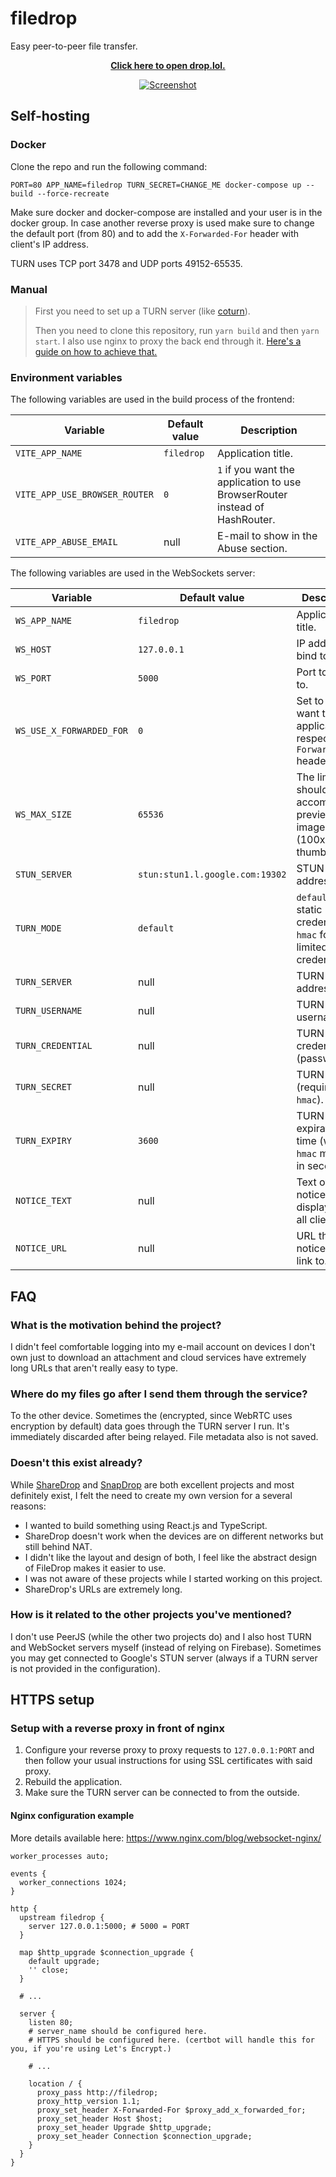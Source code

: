 # filedrop

Easy peer-to-peer file transfer.

<p align="center">
    <a href="https://drop.lol/">
        <strong>Click here to open drop.lol.</strong>
    </a>
</p>

<p align="center">
    <a href="https://drop.lol/">
        <img src="https://raw.githubusercontent.com/mat-sz/filedrop/master/filedrop.gif" alt="Screenshot">
    </a>
</p>

## Self-hosting

### Docker

Clone the repo and run the following command:

```
PORT=80 APP_NAME=filedrop TURN_SECRET=CHANGE_ME docker-compose up --build --force-recreate
```

Make sure docker and docker-compose are installed and your user is in the docker group. In case another reverse proxy is used make sure to change the default port (from 80) and to add the `X-Forwarded-For` header with client's IP address.

TURN uses TCP port 3478 and UDP ports 49152-65535.

### Manual

> First you need to set up a TURN server (like [coturn](https://github.com/coturn/coturn)).
>
> Then you need to clone this repository, run `yarn build` and then `yarn start`. I also use nginx to proxy the back end through it. [Here's a guide on how to achieve that.](https://www.nginx.com/blog/websocket-nginx/)

### Environment variables

The following variables are used in the build process of the frontend:

| Variable                      | Default value | Description                                                                 |
| ----------------------------- | ------------- | --------------------------------------------------------------------------- |
| `VITE_APP_NAME`               | `filedrop`    | Application title.                                                          |
| `VITE_APP_USE_BROWSER_ROUTER` | `0`           | `1` if you want the application to use BrowserRouter instead of HashRouter. |
| `VITE_APP_ABUSE_EMAIL`        | null          | E-mail to show in the Abuse section.                                        |

The following variables are used in the WebSockets server:

| Variable                 | Default value                   | Description                                                                     |
| ------------------------ | ------------------------------- | ------------------------------------------------------------------------------- |
| `WS_APP_NAME`            | `filedrop`                      | Application title.                                                              |
| `WS_HOST`                | `127.0.0.1`                     | IP address to bind to.                                                          |
| `WS_PORT`                | `5000`                          | Port to bind to.                                                                |
| `WS_USE_X_FORWARDED_FOR` | `0`                             | Set to `1` if you want the application to respect the `X-Forwarded-For` header. |
| `WS_MAX_SIZE`            | `65536`                         | The limit should accommodate preview images (100x100 thumbnails).               |
| `STUN_SERVER`            | `stun:stun1.l.google.com:19302` | STUN server address.                                                            |
| `TURN_MODE`              | `default`                       | `default` for static credentials, `hmac` for time-limited credentials.          |
| `TURN_SERVER`            | null                            | TURN server address.                                                            |
| `TURN_USERNAME`          | null                            | TURN username.                                                                  |
| `TURN_CREDENTIAL`        | null                            | TURN credential (password).                                                     |
| `TURN_SECRET`            | null                            | TURN secret (required for `hmac`).                                              |
| `TURN_EXPIRY`            | `3600`                          | TURN token expiration time (when in `hmac` mode), in seconds.                   |
| `NOTICE_TEXT`            | null                            | Text of the notice to be displayed for all clients.                             |
| `NOTICE_URL`             | null                            | URL the notice should link to.                                                  |

## FAQ

### What is the motivation behind the project?

I didn't feel comfortable logging into my e-mail account on devices I don't own just to download an attachment and cloud services have extremely long URLs that aren't really easy to type.

### Where do my files go after I send them through the service?

To the other device. Sometimes the (encrypted, since WebRTC uses encryption by default) data goes through the TURN server I run. It's immediately discarded after being relayed. File metadata also is not saved.

### Doesn't this exist already?

While [ShareDrop](https://github.com/cowbell/sharedrop) and [SnapDrop](https://github.com/RobinLinus/snapdrop) are both excellent projects and most definitely exist, I felt the need to create my own version for a several reasons:

- I wanted to build something using React.js and TypeScript.
- ShareDrop doesn't work when the devices are on different networks but still behind NAT.
- I didn't like the layout and design of both, I feel like the abstract design of FileDrop makes it easier to use.
- I was not aware of these projects while I started working on this project.
- ShareDrop's URLs are extremely long.

### How is it related to the other projects you've mentioned?

I don't use PeerJS (while the other two projects do) and I also host TURN and WebSocket servers myself (instead of relying on Firebase). Sometimes you may get connected to Google's STUN server (always if a TURN server is not provided in the configuration).

## HTTPS setup

### Setup with a reverse proxy in front of nginx

1. Configure your reverse proxy to proxy requests to `127.0.0.1:PORT` and then follow your usual instructions for using SSL certificates with said proxy.
2. Rebuild the application.
3. Make sure the TURN server can be connected to from the outside.

#### Nginx configuration example

More details available here: https://www.nginx.com/blog/websocket-nginx/

```nginx
worker_processes auto;

events {
  worker_connections 1024;
}

http {
  upstream filedrop {
    server 127.0.0.1:5000; # 5000 = PORT
  }

  map $http_upgrade $connection_upgrade {
    default upgrade;
    '' close;
  }

  # ...

  server {
    listen 80;
    # server_name should be configured here.
    # HTTPS should be configured here. (certbot will handle this for you, if you're using Let's Encrypt.)

    # ...

    location / {
      proxy_pass http://filedrop;
      proxy_http_version 1.1;
      proxy_set_header X-Forwarded-For $proxy_add_x_forwarded_for;
      proxy_set_header Host $host;
      proxy_set_header Upgrade $http_upgrade;
      proxy_set_header Connection $connection_upgrade;
    }
  }
}
```
